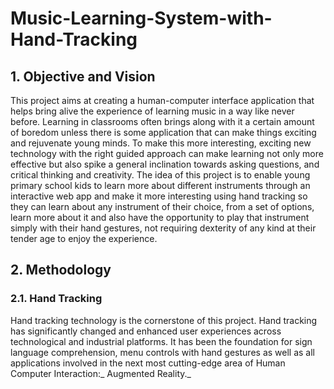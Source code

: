 # Music-Learning-System-with-Hand-Tracking

## 1. Objective and Vision
This project aims at creating a human-computer interface application that helps bring alive the experience of learning music in a way like never before. Learning in classrooms often brings along with it a certain amount of boredom unless there is some application that can make things exciting and rejuvenate young minds. To make this more interesting, exciting new technology with the right guided approach can make learning not only more effective but also spike a general inclination towards asking questions, and critical thinking and creativity. The idea of this project is to enable young primary school kids to learn more about different instruments through an interactive web app and make it more interesting using hand tracking so they can learn about any instrument of their choice, from a set of options, learn more about it and also have the opportunity to play that instrument simply with their hand gestures, not requiring dexterity of any kind at their tender age to enjoy the experience.

## 2. Methodology
### 2.1. Hand Tracking
Hand tracking technology is the cornerstone of this project. Hand tracking has significantly changed and enhanced user experiences across technological and industrial platforms. It has been the foundation for sign language comprehension, menu controls with hand gestures as well as all applications involved in the next most cutting-edge area of Human Computer Interaction:_ Augmented Reality._
